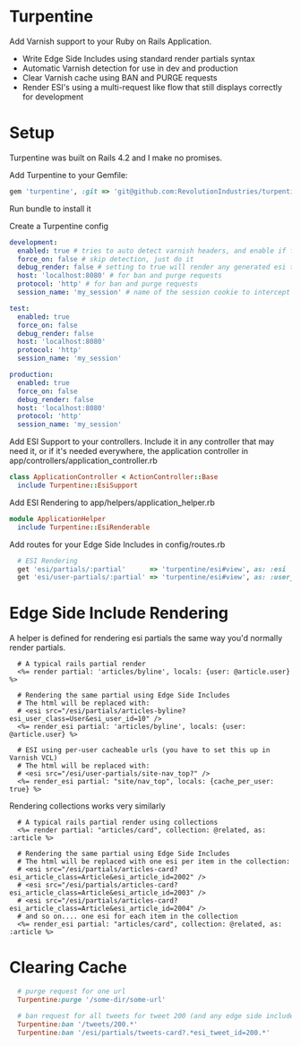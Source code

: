 Turpentine
==========

Add Varnish support to your Ruby on Rails Application.

* Write Edge Side Includes using standard render partials syntax
* Automatic Varnish detection for use in dev and production
* Clear Varnish cache using BAN and PURGE requests
* Render ESI's using a multi-request like flow that still displays correctly for development


Setup
=====

Turpentine was built on Rails 4.2 and I make no promises.

Add Turpentine to your Gemfile:

```ruby
gem 'turpentine', :git => 'git@github.com:RevolutionIndustries/turpentine.git'
```

Run bundle to install it

Create a Turpentine config

```yaml
development:
  enabled: true # tries to auto detect varnish headers, and enable if found
  force_on: false # skip detection, just do it
  debug_render: false # setting to true will render any generated esi tags before the response is sent (slow)
  host: 'localhost:8080' # for ban and purge requests
  protocol: 'http' # for ban and purge requests
  session_name: 'my_session' # name of the session cookie to intercept

test:
  enabled: true
  force_on: false
  debug_render: false
  host: 'localhost:8080'
  protocol: 'http'
  session_name: 'my_session'

production:
  enabled: true
  force_on: false
  debug_render: false
  host: 'localhost:8080'
  protocol: 'http'
  session_name: 'my_session'

```

Add ESI Support to your controllers.  Include it in any controller that may need it, or if it's needed everywhere, the application controller in app/controllers/application_controller.rb

```ruby
class ApplicationController < ActionController::Base
  include Turpentine::EsiSupport
```

Add ESI Rendering to app/helpers/application_helper.rb

```ruby
module ApplicationHelper
  include Turpentine::EsiRenderable
```

Add routes for your Edge Side Includes in config/routes.rb

```ruby
  # ESI Rendering
  get 'esi/partials/:partial'      => 'turpentine/esi#view', as: :esi
  get 'esi/user-partials/:partial' => 'turpentine/esi#view', as: :user_esi
```

Edge Side Include Rendering
============================


A helper is defined for rendering esi partials the same way you'd normally render partials.

```erb
  # A typical rails partial render
  <%= render partial: 'articles/byline', locals: {user: @article.user} %>

  # Rendering the same partial using Edge Side Includes
  # The html will be replaced with:
  # <esi src="/esi/partials/articles-byline?esi_user_class=User&esi_user_id=10" />
  <%= render_esi partial: 'articles/byline', locals: {user: @article.user} %>

  # ESI using per-user cacheable urls (you have to set this up in Varnish VCL)
  # The html will be replaced with:
  # <esi src="/esi/user-partials/site-nav_top?" />
  <%= render_esi partial: "site/nav_top", locals: {cache_per_user: true} %>
```

Rendering collections works very similarly

```erb
  # A typical rails partial render using collections
  <%= render partial: "articles/card", collection: @related, as: :article %>

  # Rendering the same partial using Edge Side Includes
  # The html will be replaced with one esi per item in the collection:
  # <esi src="/esi/partials/articles-card?esi_article_class=Article&esi_article_id=2002" />
  # <esi src="/esi/partials/articles-card?esi_article_class=Article&esi_article_id=2003" />
  # <esi src="/esi/partials/articles-card?esi_article_class=Article&esi_article_id=2004" />
  # and so on.... one esi for each item in the collection
  <%= render_esi partial: "articles/card", collection: @related, as: :article %>

```

Clearing Cache
==============

```ruby
  # purge request for one url
  Turpentine:purge '/some-dir/some-url'

  # ban request for all tweets for tweet 200 (and any edge side includes I made)
  Turpentine:ban '/tweets/200.*'
  Turpentine:ban '/esi/partials/tweets-card?.*esi_tweet_id=200.*'
```

